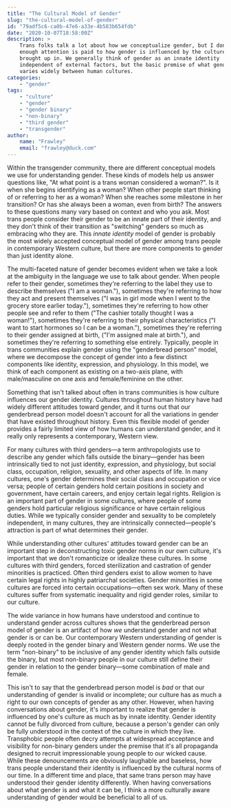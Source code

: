 ```yaml
---
title: "The Cultural Model of Gender"
slug: "the-cultural-model-of-gender"
id: "79adf5c6-ca0b-47e6-a33e-4b583b654fdb"
date: "2020-10-07T18:58:00Z"
description: >
    Trans folks talk a lot about how we conceptualize gender, but I don't think
    enough attention is paid to how gender is influenced by the culture we're
    brought up in. We generally think of gender as an innate identity
    independent of external factors, but the basic premise of what gender is
    varies widely between human cultures.
categories:
    - "gender"
tags:
    - "culture"
    - "gender"
    - "gender binary"
    - "non-binary"
    - "third gender"
    - "transgender"
author:
    name: "Frawley"
    email: "frawley@duck.com"
---
```


Within the transgender community, there are different conceptual models we use
for understanding gender. These kinds of models help us answer questions like,
"At what point is a trans woman considered a woman?". Is it when she begins
identifying as a woman? When other people start thinking of or referring to her
as a woman? When she reaches some milestone in her transition? Or has she
always been a woman, even from birth? The answers to these questions many vary
based on context and who you ask. Most trans people consider their gender to be
an innate part of their identity, and they don't think of their transition as
"switching" genders so much as embracing who they are. This *innate identity*
model of gender is probably the most widely accepted conceptual model of gender
among trans people in contemporary Western culture, but there are more
components to gender than just identity alone.

The multi-faceted nature of gender becomes evident when we take a look at the
ambiguity in the language we use to talk about gender. When people refer to
their gender, sometimes they're referring to the label they use to describe
themselves ("I am a woman."), sometimes they're referring to how they act and
present themselves ("I was in girl mode when I went to the grocery store
earlier today."), sometimes they're referring to how other people see and refer
to them ("The cashier totally thought I was a woman!"), sometimes they're
referring to their physical characteristics ("I want to start hormones so I can
be a woman."), sometimes they're referring to their gender assigned at birth,
("I'm assigned male at birth."), and sometimes they're referring to something
else entirely. Typically, people in trans communities explain gender using the
"genderbread person" model, where we decompose the concept of gender into a few
distinct components like identity, expression, and physiology. In this model,
we think of each component as existing on a two-axis plane, with male/masculine
on one axis and female/feminine on the other.

Something that isn't talked about often in trans communities is how culture
influences our gender identity. Cultures throughout human history have had
widely different attitudes toward gender, and it turns out that our genderbread
person model doesn't account for all the variations in gender that have existed
throughout history. Even this flexible model of gender provides a fairly
limited view of how humans can understand gender, and it really only represents
a contemporary, Western view.

For many cultures with third genders—a term anthropologists use to describe any
gender which falls outside the binary—gender has been intrinsically tied to not
just identity, expression, and physiology, but social class, occupation,
religion, sexuality, and other aspects of life. In many cultures, one's gender
determines their social class and occupation or vice versa; people of certain
genders hold certain positions in society and government, have certain careers,
and enjoy certain legal rights. Religion is an important part of gender in some
cultures, where people of some genders hold particular religious significance
or have certain religious duties. While we typically consider gender and
sexuality to be completely independent, in many cultures, they are
intrinsically connected—people's attraction is part of what determines their
gender.

While understanding other cultures' attitudes toward gender can be an important
step in deconstructing toxic gender norms in our own culture, it's important
that we don't romanticize or idealize these cultures. In some cultures with
third genders, forced sterilization and castration of gender minorities is
practiced. Often third genders exist to allow women to have certain legal
rights in highly patriarchal societies. Gender minorities in some cultures are
forced into certain occupations—often sex work. Many of these cultures suffer
from systematic inequality and rigid gender roles, similar to our culture.

The wide variance in how humans have understood and continue to understand
gender across cultures shows that the genderbread person model of gender is an
artifact of how *we* understand gender and not what gender is or can be. Our
contemporary Western understanding of gender is deeply rooted in the gender
binary and Western gender norms. We use the term "non-binary" to be inclusive
of any gender identity which falls outside the binary, but most non-binary
people in our culture still define their gender in relation to the gender
binary—some combination of male and female.

This isn't to say that the genderbread person model is *bad* or that our
understanding of gender is invalid or incomplete; our culture has as much a
right to our own concepts of gender as any other. However, when having
conversations about gender, it's important to realize that gender is influenced
by one's culture as much as by innate identity. Gender identity cannot be fully
divorced from culture, because a person's gender can only be fully understood
in the context of the culture in which they live. Transphobic people often
decry attempts at widespread acceptance and visibility for non-binary genders
under the premise that it's all propaganda designed to recruit impressionable
young people to our wicked cause. While these denouncements are obviously
laughable and baseless, how trans people understand their identity is
influenced by the cultural norms of our time. In a different time and place,
that same trans person may have understood their gender identity differently.
When having conversations about what gender is and what it can be, I think a
more culturally aware understanding of gender would be beneficial to all of us.
